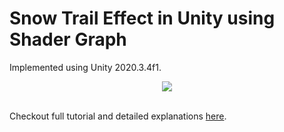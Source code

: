 # Snow Trail Effect in Unity using Shader Graph

Implemented using Unity 2020.3.4f1.

<div style="text-align:center">
  <img src="https://i.imgur.com/ayZL1Dw.gif"/>
</div>
<br>

Checkout full tutorial and detailed explanations <a href=https://steveimm.id/posts/snow-trail/>here</a>.
